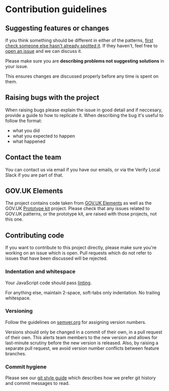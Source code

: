 # Contribution guidelines

## Suggesting features or changes

If you think something should be different in either of the patterns, [first check someone else hasn't already spotted it](https://github.com/alphagov/verify-local-patterns/issues?utf8=%E2%9C%93&q=is%3Aissue%20). If they haven't, feel free to [open an issue](https://github.com/alphagov/verify-local-patterns/issues/new) and we can discuss it.

Please make sure you are **describing problems not suggesting solutions** in your issue.

This ensures changes are discussed properly before any time is spent on them.

## Raising bugs with the project

When raising bugs please explain the issue in good detail and if neccesary, provide a guide to how to replicate it.
When describing the bug it's useful to follow the format:

- what you did
- what you expected to happen
- what happened

## Contact the team

You can contact us via email if you have our emails, or via the Verify Local Slack if you are part of that.

## GOV.UK Elements

The project contains code taken from [GOV.UK Elements](https://github.com/alphagov/govuk_elements/) as well as the GOV.UK [Prototype kit](https://github.com/alphagov/govuk_prototype_kit) project.
Please check that any issues related to GOV.UK patterns, or the prototype kit, are raised with those projects, not this one.

## Contributing code

If you want to contribute to this project directly, please make sure you're working on an issue which is open. Pull requests which do not refer to issues that have been discussed will be rejected.

### Indentation and whitespace

Your JavaScript code should pass [linting](docs/linting.md).

For anything else, maintain 2-space, soft-tabs only indentation. No trailing whitespace.

### Versioning

Follow the guidelines on [semver.org](http://semver.org/) for assigning version
numbers.

Versions should only be changed in a commit of their own, in a pull request of
their own. This alerts team members to the new version and allows for
last-minute scrutiny before the new version is released. Also, by raising a
separate pull request, we avoid version number conflicts between feature
branches.

### Commit hygiene

Please see our [git style guide](https://github.com/alphagov/styleguides/blob/master/git.md)
which describes how we prefer git history and commit messages to read.
